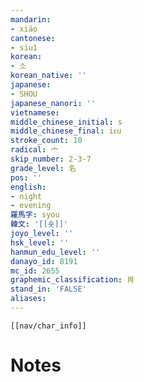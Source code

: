 ```yaml
---
mandarin:
- xiāo
cantonese:
- siu1
korean:
- 소
korean_native: ''
japanese:
- SHOU
japanese_nanori: ''
vietnamese:
middle_chinese_initial: s
middle_chinese_final: iᴇu
stroke_count: 10
radical: 宀
skip_number: 2-3-7
grade_level: 名
pos: ''
english:
- night
- evening
羅馬字: syou
韓文: '[[숏]]'
joyo_level: ''
hsk_level: ''
hanmun_edu_level: ''
danayo_id: 8191
mc_id: 2655
graphemic_classification: 肖
stand_in: 'FALSE'
aliases:
---
```

```meta-bind-embed
[[nav/char_info]]
```

# Notes
